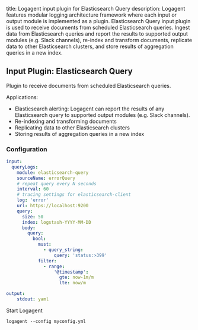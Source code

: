 title: Logagent input plugin for Elasticsearch Query 
description: Logagent features modular logging architecture framework where each input or output module is implemented as a plugin. Elasticsearch Query input plugin is used to receive documents from scheduled Elasticsearch queries. Ingest data from Elasticsearch queries and report the results to supported output modules (e.g. Slack channels), re-index and transform documents, replicate data to other Elasticsearch clusters, and store results of aggregation queries in a new index.

## Input Plugin: Elasticsearch Query

Plugin to receive documents from scheduled Elasticsearch queries.

Applications:

- Elasticsearch alerting: Logagent can report the results of any Elasticsearch query to supported output modules (e.g. Slack channels).  
- Re-indexing and transforming documents 
- Replicating data to other Elasticsearch clusters
- Storing results of aggregation queries in a new index

### Configuration

```yaml
input:
  queryLogs: 
    module: elasticsearch-query
    sourceName: errorQuery
    # repeat query every N seconds
    interval: 60
    # tracing settings for elasticsearch-client
    log: 'error'
    url: https://localhost:9200
    query: 
      size: 50
      index: logstash-YYYY-MM-DD
      body:
        query:
          bool:
            must: 
              - query_string:
                  query: 'status:>399'
            filter:
              - range:
                  '@timestamp':
                    gte: now-1m/m
                    lte: now/m

output: 
    stdout: yaml

```

Start Logagent

```
logagent --config myconfig.yml
```
